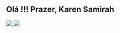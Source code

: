 ##  Olá !!! Prazer, Karen Samirah

<div>
<a href = "https://github.com/KarenSamirah">
<img src="https://github-readme-stats.vercel.app/api?username=KarenSamirah&show_icons=true&theme=darcula">
<img src="https://github-readme-stats.vercel.app/api/top-langs/?username=KarenSamirah&layout=compact)](https://github.com/KarenSamirah/github-readme-stats)">
</div>

